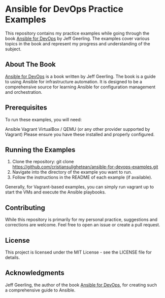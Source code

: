 # Ansible for DevOps Practice Examples

This repository contains my practice examples while going through the book [Ansible for DevOps](https://www.ansiblefordevops.com/) by Jeff Geerling. The examples cover various topics in the book and represent my progress and understanding of the subject.

## About The Book

[Ansible for DevOps](https://www.ansiblefordevops.com/) is a book written by Jeff Geerling. The book is a guide to using Ansible for infrastructure automation. It is designed to be a comprehensive source for learning Ansible for configuration management and orchestration.

## Prerequisites

To run these examples, you will need:

Ansible
Vagrant
VirtualBox / QEMU (or any other provider supported by Vagrant)
Please ensure you have these installed and properly configured.

## Running the Examples

1. Clone the repository: git clone https://github.com/cristiansulighetean/ansible-for-devops-examples.git
2. Navigate into the directory of the example you want to run.
3. Follow the instructions in the README of each example (if available).

Generally, for Vagrant-based examples, you can simply run vagrant up to start the VMs and execute the Ansible playbooks.

## Contributing

While this repository is primarily for my personal practice, suggestions and corrections are welcome. Feel free to open an issue or create a pull request.

## License

This project is licensed under the MIT License - see the LICENSE file for details.

## Acknowledgments

Jeff Geerling, the author of the book [Ansible for DevOps](https://www.ansiblefordevops.com/), for creating such a comprehensive guide to Ansible.
